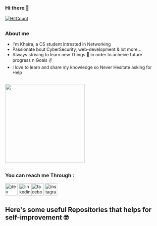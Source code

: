 ### Hi there 👋
[![HitCount](http://hits.dwyl.com/kheiraBoumerzak/kheiraBoumerzak.svg)](http://hits.dwyl.com/kheiraBoumerzak/kheiraBoumerzak)
##
### About me 

-  I'm Kheira, a CS student intrested in Networking
-  Passionate bout CyberSecurity, web-development & lot more...
-  Always striving to learn new Things 💪 in order to acheive future progress n Goals ✌️
-  I love to learn and share my knowledge so Never Hesitate asking for Help


## 
<img src= 'https://github.com/kheiraBoumerzak/kheiraBoumerzak/blob/main/code.gif' width='256' />

##
### You can reach me Through :
[<img src='https://cdn.jsdelivr.net/npm/simple-icons@3.0.1/icons/dev-dot-to.svg' alt='dev' height='40'>](https://dev.to/https://dev.to/kheiraboumerzak) 
   [<img src='https://cdn.jsdelivr.net/npm/simple-icons@3.0.1/icons/linkedin.svg' alt='linkedin' height='40'>](https://www.linkedin.com/in/https://www.linkedin.com/in/boumerzak-kheira-725238161//)[<img src='https://cdn.jsdelivr.net/npm/simple-icons@3.0.1/icons/facebook.svg' alt='facebook' height='40'>](https://www.facebook.com/https://www.facebook.com/flicka.kb/)   [<img src='https://cdn.jsdelivr.net/npm/simple-icons@3.0.1/icons/instagram.svg' alt='instagram' height='40'>](https://www.instagram.com/https://www.instagram.com/micasa_kb1//)  

## 

##  Here's some useful Repositories that helps for self-improvement 🤓



